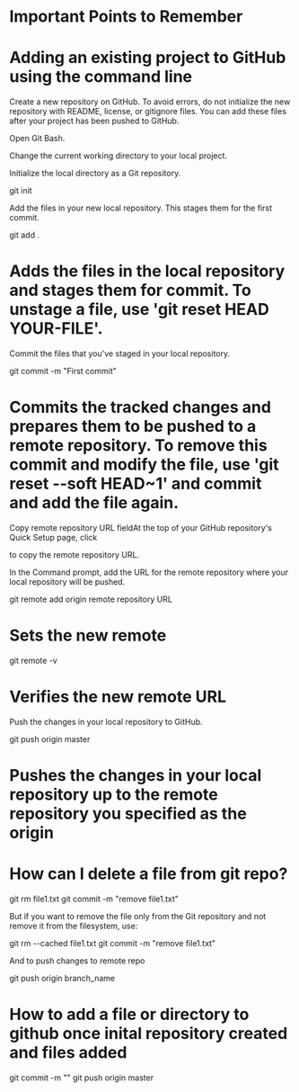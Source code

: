 # Important Points to Remember

# Adding an existing project to GitHub using the command line
Create a new repository on GitHub. To avoid errors, do not initialize the new repository with README, license, or gitignore files. You can add these files after your project has been pushed to GitHub.

Open Git Bash.

Change the current working directory to your local project.

Initialize the local directory as a Git repository.

git init

Add the files in your new local repository. This stages them for the first commit.

git add .
# Adds the files in the local repository and stages them for commit. To unstage a file, use 'git reset HEAD YOUR-FILE'.

Commit the files that you've staged in your local repository.

git commit -m "First commit"
# Commits the tracked changes and prepares them to be pushed to a remote repository. To remove this commit and modify the file, use 'git reset --soft HEAD~1' and commit and add the file again.

Copy remote repository URL fieldAt the top of your GitHub repository's Quick Setup page, click

to copy the remote repository URL.

In the Command prompt, add the URL for the remote repository where your local repository will be pushed.

git remote add origin remote repository URL
# Sets the new remote
git remote -v
# Verifies the new remote URL

Push the changes in your local repository to GitHub.

git push origin master
# Pushes the changes in your local repository up to the remote repository you specified as the origin




# How can I delete a file from git repo?
git rm file1.txt
git commit -m "remove file1.txt"

But if you want to remove the file only from the Git repository and not remove it from the filesystem, use:

git rm --cached file1.txt
git commit -m "remove file1.txt"

And to push changes to remote repo

git push origin branch_name  


# How to add a file or directory to github once inital repository created and files added
git commit -m "<message for commit>"
git push origin master

